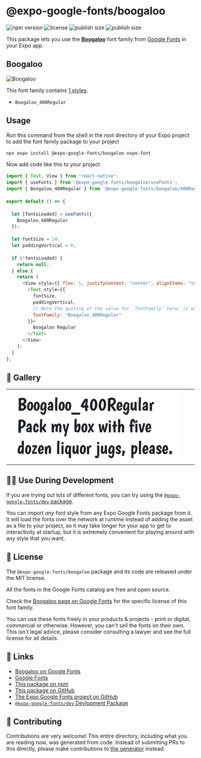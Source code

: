 # @expo-google-fonts/boogaloo

![npm version](https://flat.badgen.net/npm/v/@expo-google-fonts/boogaloo)
![license](https://flat.badgen.net/github/license/expo/google-fonts)
![publish size](https://flat.badgen.net/packagephobia/install/@expo-google-fonts/boogaloo)
![publish size](https://flat.badgen.net/packagephobia/publish/@expo-google-fonts/boogaloo)

This package lets you use the [**Boogaloo**](https://fonts.google.com/specimen/Boogaloo) font family from [Google Fonts](https://fonts.google.com/) in your Expo app.

## Boogaloo

![Boogaloo](./font-family.png)

This font family contains [1 styles](#-gallery).

- `Boogaloo_400Regular`

## Usage

Run this command from the shell in the root directory of your Expo project to add the font family package to your project

```sh
npx expo install @expo-google-fonts/boogaloo expo-font
```

Now add code like this to your project

```js
import { Text, View } from "react-native";
import { useFonts } from '@expo-google-fonts/boogaloo/useFonts';
import { Boogaloo_400Regular } from '@expo-google-fonts/boogaloo/400Regular';

export default () => {

  let [fontsLoaded] = useFonts({
    Boogaloo_400Regular
  });

  let fontSize = 24;
  let paddingVertical = 6;

  if (!fontsLoaded) {
    return null;
  } else {
    return (
      <View style={{ flex: 1, justifyContent: "center", alignItems: "center" }}>
        <Text style={{
          fontSize,
          paddingVertical,
          // Note the quoting of the value for `fontFamily` here; it expects a string!
          fontFamily: "Boogaloo_400Regular"
        }}>
          Boogaloo Regular
        </Text>
      </View>
    );
  }
};
```

## 🔡 Gallery


||||
|-|-|-|
|![Boogaloo_400Regular](./400Regular/Boogaloo_400Regular.ttf.png)||||


## 👩‍💻 Use During Development

If you are trying out lots of different fonts, you can try using the [`@expo-google-fonts/dev` package](https://github.com/expo/google-fonts/tree/master/font-packages/dev#readme).

You can import _any_ font style from any Expo Google Fonts package from it. It will load the fonts over the network at runtime instead of adding the asset as a file to your project, so it may take longer for your app to get to interactivity at startup, but it is extremely convenient for playing around with any style that you want.


## 📖 License

The `@expo-google-fonts/boogaloo` package and its code are released under the MIT license.

All the fonts in the Google Fonts catalog are free and open source.

Check the [Boogaloo page on Google Fonts](https://fonts.google.com/specimen/Boogaloo) for the specific license of this font family.

You can use these fonts freely in your products & projects - print or digital, commercial or otherwise. However, you can't sell the fonts on their own. This isn't legal advice, please consider consulting a lawyer and see the full license for all details.

## 🔗 Links

- [Boogaloo on Google Fonts](https://fonts.google.com/specimen/Boogaloo)
- [Google Fonts](https://fonts.google.com/)
- [This package on npm](https://www.npmjs.com/package/@expo-google-fonts/boogaloo)
- [This package on GitHub](https://github.com/expo/google-fonts/tree/master/font-packages/boogaloo)
- [The Expo Google Fonts project on GitHub](https://github.com/expo/google-fonts)
- [`@expo-google-fonts/dev` Devlopment Package](https://github.com/expo/google-fonts/tree/master/font-packages/dev)

## 🤝 Contributing

Contributions are very welcome! This entire directory, including what you are reading now, was generated from code. Instead of submitting PRs to this directly, please make contributions to [the generator](https://github.com/expo/google-fonts/tree/master/packages/generator) instead.

